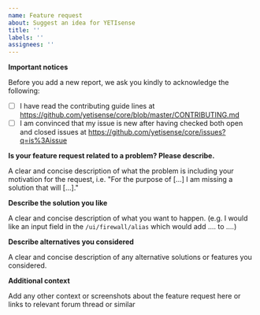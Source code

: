 ```yaml
---
name: Feature request
about: Suggest an idea for YETIsense
title: ''
labels: ''
assignees: ''
---
```

**Important notices**

Before you add a new report, we ask you kindly to acknowledge the following:

- [ ] I have read the contributing guide lines at https://github.com/yetisense/core/blob/master/CONTRIBUTING.md
- [ ] I am convinced that my issue is new after having checked both open and closed issues at https://github.com/yetisense/core/issues?q=is%3Aissue

**Is your feature request related to a problem? Please describe.**

A clear and concise description of what the problem is including your motivation for the request,
i.e. "For the purpose of [...] I am missing a solution that will [...]."

**Describe the solution you like**

A clear and concise description of what you want to happen.
(e.g. I would like an input field in the `/ui/firewall/alias` which would add .... to ....)

**Describe alternatives you considered**

A clear and concise description of any alternative solutions or features you considered.

**Additional context**

Add any other context or screenshots about the feature request here or links to relevant forum thread or similar
